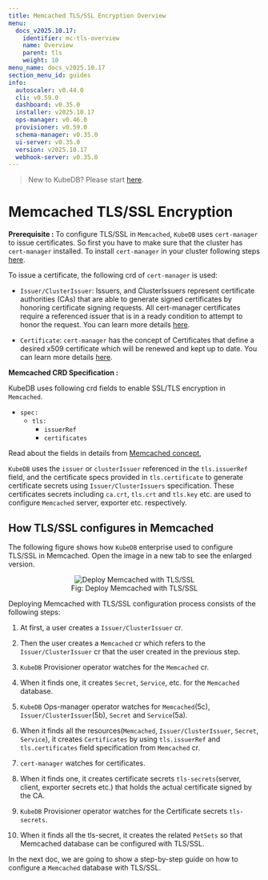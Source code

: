 ```yaml
---
title: Memcached TLS/SSL Encryption Overview
menu:
  docs_v2025.10.17:
    identifier: mc-tls-overview
    name: Overview
    parent: tls
    weight: 10
menu_name: docs_v2025.10.17
section_menu_id: guides
info:
  autoscaler: v0.44.0
  cli: v0.59.0
  dashboard: v0.35.0
  installer: v2025.10.17
  ops-manager: v0.46.0
  provisioner: v0.59.0
  schema-manager: v0.35.0
  ui-server: v0.35.0
  version: v2025.10.17
  webhook-server: v0.35.0
---
```


> New to KubeDB? Please start [here](/docs/v2025.10.17/README).

# Memcached TLS/SSL Encryption

**Prerequisite :** To configure TLS/SSL in `Memcached`, `KubeDB` uses `cert-manager` to issue certificates. So first you have to make sure that the cluster has `cert-manager` installed. To install `cert-manager` in your cluster following steps [here](https://cert-manager.io/docs/installation/kubernetes/).

To issue a certificate, the following crd of `cert-manager` is used:

- `Issuer/ClusterIssuer`: Issuers, and ClusterIssuers represent certificate authorities (CAs) that are able to generate signed certificates by honoring certificate signing requests. All cert-manager certificates require a referenced issuer that is in a ready condition to attempt to honor the request. You can learn more details [here](https://cert-manager.io/docs/concepts/issuer/).

- `Certificate`: `cert-manager` has the concept of Certificates that define a desired x509 certificate which will be renewed and kept up to date. You can learn more details [here](https://cert-manager.io/docs/concepts/certificate/).

**Memcached CRD Specification :**

KubeDB uses following crd fields to enable SSL/TLS encryption in `Memcached`.

- `spec:`
  - `tls:`
    - `issuerRef`
    - `certificates`

Read about the fields in details from [Memcached concept](/docs/v2025.10.17/guides/memcached/concepts/memcached),

`KubeDB` uses the `issuer` or `clusterIssuer` referenced in the `tls.issuerRef` field, and the certificate specs provided in `tls.certificate` to generate certificate secrets using `Issuer/ClusterIssuers` specification. These certificates secrets including `ca.crt`, `tls.crt` and `tls.key` etc. are used to configure `Memcached` server, exporter etc. respectively.

## How TLS/SSL configures in Memcached

The following figure shows how `KubeDB` enterprise used to configure TLS/SSL in Memcached. Open the image in a new tab to see the enlarged version.

<figure align="center">
<img alt="Deploy Memcached with TLS/SSL" src="/docs/v2025.10.17/images/memcached/memcached-tls.png">
<figcaption align="center">Fig: Deploy Memcached with TLS/SSL</figcaption>
</figure>

Deploying Memcached with TLS/SSL configuration process consists of the following steps:

1. At first, a user creates a `Issuer/ClusterIssuer` cr.

2. Then the user creates a `Memcached` cr which refers to the `Issuer/ClusterIssuer` cr that the user created in the previous step.

3. `KubeDB` Provisioner  operator watches for the `Memcached` cr.

4. When it finds one, it creates `Secret`, `Service`, etc. for the `Memcached` database.

5. `KubeDB` Ops-manager operator watches for `Memcached`(5c), `Issuer/ClusterIssuer`(5b), `Secret` and `Service`(5a).

6. When it finds all the resources(`Memcached`, `Issuer/ClusterIssuer`, `Secret`, `Service`), it creates `Certificates` by using `tls.issuerRef` and `tls.certificates` field specification from `Memcached` cr.

7. `cert-manager` watches for certificates.

8. When it finds one, it creates certificate secrets `tls-secrets`(server, client, exporter secrets etc.) that holds the actual certificate signed by the CA.

9. `KubeDB` Provisioner  operator watches for the Certificate secrets `tls-secrets`.

10. When it finds all the tls-secret, it creates the related `PetSets` so that Memcached database can be configured with TLS/SSL.

In the next doc, we are going to show a step-by-step guide on how to configure a `Memcached` database with TLS/SSL.